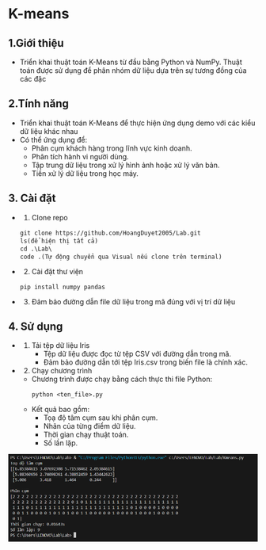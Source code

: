 # K-means
## 1.Giới thiệu
* Triển khai thuật toán K-Means từ đầu bằng Python và NumPy. Thuật toán được sử dụng để phân nhóm dữ liệu dựa trên sự tương đồng của các đặc 
## 2.Tính năng
* Triển khai thuật toán K-Means để thực hiện ứng dụng demo với các kiểu dữ liệu khác nhau
* Có thể ứng dụng để:
    * Phân cụm khách hàng trong lĩnh vực kinh doanh.
    * Phân tích hành vi người dùng.
    * Tập trung dữ liệu trong xử lý hình ảnh hoặc xử lý văn bản.
    * Tiền xử lý dữ liệu trong học máy.
## 3. Cài đặt
* 1. Clone repo
    ```
    git clone https://github.com/HoangDuyet2005/Lab.git
    ls(để hiện thị tất cả)
    cd .\Lab\
    code .(Tự động chuyển qua Visual nếu clone trên terminal)
    ```
* 2. Cài đặt thư viện
    ```
    pip install numpy pandas
    ```
* 3. Đảm bảo đường dẫn file dữ liệu trong mã đúng với vị trí dữ liệu
## 4. Sử dụng
* 1. Tải tệp dữ liệu Iris
        * Tệp dữ liệu được đọc từ tệp CSV với đường dẫn trong mã.
        * Đảm bảo đường dẫn tới tệp Iris.csv trong biến file là chính xác.
* 2. Chạy chương trình
    * Chương trình được chạy bằng cách thực thi file Python:
        ```
        python <ten_file>.py
        ```
    * Kết quả bao gồm:
        * Tọạ độ tâm cụm sau khi phân cụm.
        * Nhãn của từng điểm dữ liệu.
        * Thời gian chạy thuật toán.
        * Số lần lặp.

![alt text](<Screenshot 2024-12-18 204313-1.png>)